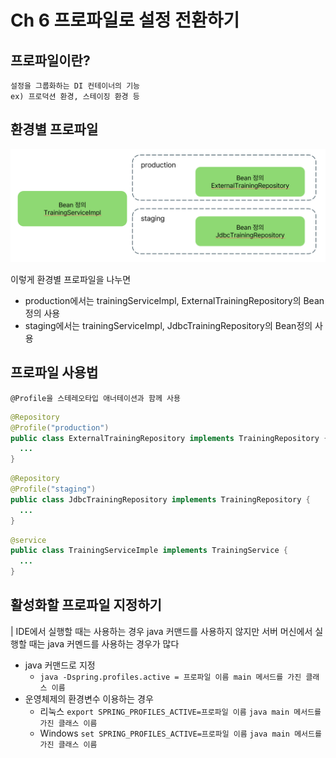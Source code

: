 # Ch 6 프로파일로 설정 전환하기
## 프로파일이란?
    설정을 그룹화하는 DI 컨테이너의 기능
    ex) 프로덕션 환경, 스테이징 환경 등

## 환경별 프로파일
![alt text](image.png)

이렇게 환경별 프로파일을 나누면
- production에서는 trainingServiceImpl, ExternalTrainingRepository의 Bean정의 사용
- staging에서는 trainingServiceImpl, JdbcTrainingRepository의 Bean정의 사용

## 프로파일 사용법
    @Profile을 스테레오타입 애너테이션과 함께 사용

```java
@Repository
@Profile("production")
public class ExternalTrainingRepository implements TrainingRepository {
  ...
}
```
```java
@Repository
@Profile("staging")
public class JdbcTrainingRepository implements TrainingRepository {
  ...
}
```
```java
@service
public class TrainingServiceImple implements TrainingService {
  ...
}
```

## 활성화할 프로파일 지정하기
| IDE에서 실행할 때는 사용하는 경우 java 커맨드를 사용하지 않지만 서버 머신에서 실행할 때는 java 커멘드를 사용하는 경우가 많다 

- java 커맨드로 지정
  - `java -Dspring.profiles.active = 프로파일 이름 main 메서드를 가진 클래스 이름`
- 운영체제의 환경변수 이용하는 경우
  - 리눅스
   `export SPRING_PROFILES_ACTIVE=프로파일 이름` `java main 메서드를 가진 클래스 이름`
  - Windows `set SPRING_PROFILES_ACTIVE=프로파일 이름` `java main 메서드를 가진 클래스 이름`